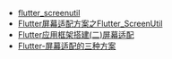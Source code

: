 - [flutter_screenutil](https://github.com/OpenFlutter/flutter_screenutil)
- [Flutter屏幕适配方案之Flutter_ScreenUtil](https://toeii.github.io/2019/05/16/Flutter%E5%B1%8F%E5%B9%95%E9%80%82%E9%85%8D%E6%96%B9%E6%A1%88%E4%B9%8Bflutter_ScreenUtil/)
- [Flutter应用框架搭建(二)屏幕适配](https://juejin.cn/post/7041021257562718239)
- [Flutter-屏幕适配的三种方案](https://juejin.cn/post/7039868577658175524)
